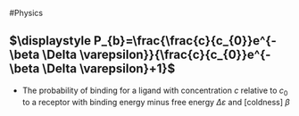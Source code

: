 #Physics 
## $\displaystyle P_{b}=\frac{\frac{c}{c_{0}}e^{-\beta \Delta \varepsilon}}{\frac{c}{c_{0}}e^{-\beta \Delta \varepsilon}+1}$
* The probability of binding for a ligand with concentration $\displaystyle c$ relative to $\displaystyle c_{0}$ to a receptor with binding energy minus free energy $\displaystyle \Delta \varepsilon$ and [coldness] $\displaystyle \beta$